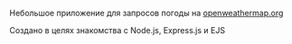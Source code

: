 Небольшое приложение для запросов погоды на [openweathermap.org](https://openweathermap.org)

Создано в целях знакомства с Node.js, Express.js и EJS
